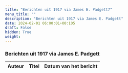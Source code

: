```yaml
---
title: "Berichten uit 1917 via James E. Padgett7"
menu_title: ""
description: "Berichten uit 1917 via James E. Padgett"
date: 2024-02-01 06:00:01+00:105
draft: False
hidden: True
weight:
---
```

### Berichten uit 1917 via James E. Padgett

**Auteur** | **Titel** | **Datum van het bericht**
---|---|---
